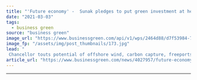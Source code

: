 ```yaml
---
title: "'Future economy' -  Sunak pledges to put green investment at heart of economic recovery"
date: "2021-03-03"
tags: 
  - business green
source: "business green"
image_url: "https://www.businessgreen.com/api/v1/wps/2464d88/d7f53984-7a09-48e4-a14d-e22c5f2cac28/8/SUNAK-Rishi-Budget-2021-C-Victoria-Jones-PA-Wire-PA-Images-WEB-185x114.jpg"
image_fp: "/assets/img/post_thumbnails/173.jpg"
lead: "
 Chancellor touts potential of offshore wind, carbon capture, freeports, and green finance, but freezes fuel duty and leaves questions over energy efficiency and electric vehicle infrastructure unanswered ..."
article_url: "https://www.businessgreen.com/news/4027957/future-economy-sunak-pledges-green-investment-heart-economic-recovery"
---
```


---
